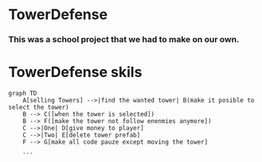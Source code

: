 # TowerDefense
### This was a school project that we had to make on our own. 
# TowerDefense skils

```mermaid
graph TD
    A[selling Towers] -->|find the wanted tower| B(make it posible to select the tower)
    B --> C([when the tower is selected])
    B --> F([make the tower not follow enenmies anymore])
    C -->|One| D[give money to player]
    C -->|Two| E[delete tower prefab]
    F --> G[make all code pauze except moving the tower]
    
    ```
